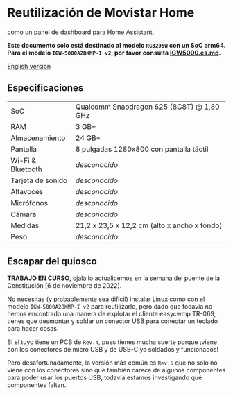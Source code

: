 # Reutilización de Movistar Home

como un panel de dashboard para Home Assistant.

**Este documento solo está destinado al modelo `RG3205W` con un SoC arm64. Para el modelo `IGW-5000A2BKMP-I v2`, por favor consulta [IGW5000.es.md](IGW5000.es.md).**

[English version](RG3205W.en.md)

## Especificaciones

| | |
| --- | --- |
| SoC | Qualcomm Snapdragon 625 (8C8T) @ 1,80 GHz |
| RAM | 3 GB+ |
| Almacenamiento | 24 GB+ |
| Pantalla | 8 pulgadas 1280x800 con pantalla táctil |
| Wi-Fi & Bluetooth | *desconocido* |
| Tarjeta de sonido | *desconocido* |
| Altavoces | *desconocido* |
| Micrófonos | *desconocido* |
| Cámara | *desconocido* |
| Medidas | 21,2 x 23,5 x 12,2 cm (alto x ancho x fondo) |
| Peso | *desconocido* |

## Escapar del quiosco

**TRABAJO EN CURSO**, ojalá lo actualicemos en la semana del puente de la Constitución (6 de noviembre de 2022).

No necesitas (y probablemente sea difícil) instalar Linux como con el modelo `IGW-5000A2BKMP-I v2` para reutilizarlo, pero dado que todavía no hemos encontrado una manera de explotar el cliente easycwmp TR-069, tienes que desmontar y soldar un conector USB para conectar un teclado para hacer cosas.

Si el tuyo tiene un PCB de `Rev.4`, pues tienes mucha suerte porque ¡viene con los conectores de micro USB y de USB-C ya soldados y funcionados!

Pero desafortunadamente, la versión más común es `Rev.5` que no solo no viene con los conectores sino que también carece de algunos componentes para poder usar los puertos USB, todavía estamos investigando qué componentes faltan.
